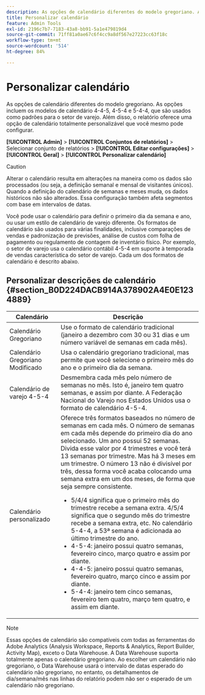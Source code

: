 ```yaml
---
description: As opções de calendário diferentes do modelo gregoriano. As opções incluem os modelos de calendário 4-4-5, 4-5-4 e 5-4-4, que são usados como padrões para o setor de varejo. Além disso, o relatório oferece uma opção de calendário totalmente personalizável que você mesmo pode configurar.
title: Personalizar calendário
feature: Admin Tools
exl-id: 2196c7b7-7183-43a8-bb91-5a1e479819d4
source-git-commit: 71ff81a0ae67c6f4cc9a8df567e27223cc63f18c
workflow-type: tm+mt
source-wordcount: '514'
ht-degree: 84%

---
```


# Personalizar calendário

As opções de calendário diferentes do modelo gregoriano. As opções incluem os modelos de calendário 4-4-5, 4-5-4 e 5-4-4, que são usados como padrões para o setor de varejo. Além disso, o relatório oferece uma opção de calendário totalmente personalizável que você mesmo pode configurar.

**[!UICONTROL Admin]** > **[!UICONTROL Conjuntos de relatórios]** > Selecionar conjunto de relatórios > **[!UICONTROL Editar configurações]** > **[!UICONTROL Geral]** > **[!UICONTROL Personalizar calendário]**

>[!CAUTION]
>
>Alterar o calendário resulta em alterações na maneira como os dados são processados (ou seja, a definição semanal e mensal de visitantes únicos). Quando a definição do calendário de semanas e meses muda, os dados históricos não são alterados. Essa configuração também afeta segmentos com base em intervalos de datas.

Você pode usar o calendário para definir o primeiro dia da semana e ano, ou usar um estilo de calendário de varejo diferente. Os formatos de calendário são usados para várias finalidades, inclusive comparações de vendas e padronização de previsões, análise de custos com folha de pagamento ou regulamento de contagem de inventário físico. Por exemplo, o setor de varejo usa o calendário contábil 4-5-4 em suporte à temporada de vendas característica do setor de varejo. Cada um dos formatos de calendário é descrito abaixo.

## Personalizar descrições de calendário {#section_B0D224DACB914A378902A4E0E1234889}

| Calendário | Descrição |
|--- |--- |
| Calendário Gregoriano | Use o formato de calendário tradicional (janeiro a dezembro com 30 ou 31 dias e um número variável de semanas em cada mês). |
| Calendário Gregoriano Modificado | Usa o calendário gregoriano tradicional, mas permite que você selecione o primeiro mês do ano e o primeiro dia da semana. |
| Calendário de varejo 4-5-4 | Desmembra cada mês pelo número de semanas no mês. Isto é, janeiro tem quatro semanas, e assim por diante. A Federação Nacional do Varejo nos Estados Unidos usa o formato de calendário 4-5-4. |
| Calendário personalizado | Oferece três formatos baseados no número de semanas em cada mês. O número de semanas em cada mês depende do primeiro dia do ano selecionado.  Um ano possui 52 semanas. Divida esse valor por 4 trimestres e você terá 13 semanas por trimestre. Mas há 3 meses em um trimestre. O número 13 não é divisível por três, dessa forma você acaba colocando uma semana extra em um dos meses, de forma que seja sempre consistente.<ul><li>5/4/4 significa que o primeiro mês do trimestre recebe a semana extra. 4/5/4 significa que o segundo mês do trimestre recebe a semana extra, etc. No calendário 5-4-4, a 53ª semana é adicionada ao último trimestre do ano.</li><li>4-5-4: janeiro possui quatro semanas, fevereiro cinco, março quatro e assim por diante.</li><li>4-4-5: janeiro possui quatro semanas, fevereiro quatro, março cinco e assim por diante.</li><li>5-4-4: janeiro tem cinco semanas, fevereiro tem quatro, março tem quatro, e assim em diante.</li></ul> |

>[!NOTE]
>Essas opções de calendário são compatíveis com todas as ferramentas do Adobe Analytics (Analysis Workspace, Reports &amp; Analytics, Report Builder, Activity Map), exceto o Data Warehouse. A Data Warehouse suporta totalmente apenas o calendário gregoriano. Ao escolher um calendário não gregoriano, o Data Warehouse usará o intervalo de datas esperado do calendário não gregoriano, no entanto, os detalhamentos de dia/semana/mês nas linhas do relatório podem não ser o esperado de um calendário não gregoriano.
